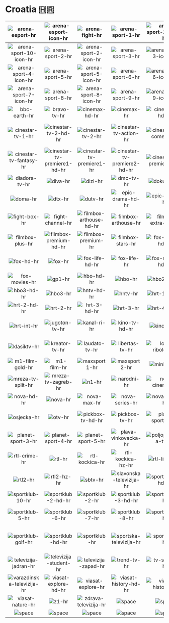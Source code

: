 # Croatia 🇭🇷

| ![arena-esport-hr] | ![arena-esport-icon-hr] | ![arena-fight-hr] | ![arena-sport-1-hr] | ![arena-sport-1-icon-hr] | ![arena-sport-10-hr] |
|:---:|:---:|:---:|:---:|:---:|:---:|
| ![arena-sport-10-icon-hr] | ![arena-sport-2-hr] | ![arena-sport-2-icon-hr] | ![arena-sport-3-hr] | ![arena-sport-3-icon-hr] | ![arena-sport-4-hr] |
| ![arena-sport-4-icon-hr] | ![arena-sport-5-hr] | ![arena-sport-5-icon-hr] | ![arena-sport-6-hr] | ![arena-sport-6-icon-hr] | ![arena-sport-7-hr] |
| ![arena-sport-7-icon-hr] | ![arena-sport-8-hr] | ![arena-sport-8-icon-hr] | ![arena-sport-9-hr] | ![arena-sport-9-icon-hr] | ![aurora-tv-hr] |
| ![bbc-earth-hr] | ![bravo-tv-hr] | ![cinemax-hd-hr] | ![cinemax-hr] | ![cinemax2-hd-hr] | ![cinemax2-hr] |
| ![cinestar-tv-1-hr] | ![cinestar-tv-2-hd-hr] | ![cinestar-tv-2-hr] | ![cinestar-tv-action-hr] | ![cinestar-tv-comedy-hr] | ![cinestar-tv-fantasy-hd-hr] |
| ![cinestar-tv-fantasy-hr] | ![cinestar-tv-premiere1-hd-hr] | ![cinestar-tv-premiere1-hr] | ![cinestar-tv-premiere2-hd-hr] | ![cinestar-tv-premiere2-hr] | ![cmc-tv-hr] |
| ![diadora-tv-hr] | ![diva-hr] | ![dizi-hr] | ![dmc-tv-hr] | ![doku-tv-hr] | ![doma-hd-hr] |
| ![doma-hr] | ![dtx-hr] | ![dutv-hr] | ![epic-drama-hd-hr] | ![epic-drama-hr] | ![fast-and-funbox-hr] |
| ![fight-box-hr] | ![fight-channel-hr] | ![filmbox-arthouse-hd-hr] | ![filmbox-arthouse-hr] | ![filmbox-extra-hd-hr] | ![filmbox-extra-hr] |
| ![filmbox-plus-hr] | ![filmbox-premium-hd-hr] | ![filmbox-premium-hr] | ![filmbox-stars-hr] | ![fox-crime-hd-hr] | ![fox-crime-hr] |
| ![fox-hd-hr] | ![fox-hr] | ![fox-life-hd-hr] | ![fox-life-hr] | ![fox-movies-hd-hr] | ![fox-movies-hd-hz-hr] |
| ![fox-movies-hr] | ![gp1-hr] | ![hbo-hd-hr] | ![hbo-hr] | ![hbo2-hd-hr] | ![hbo2-hr] |
| ![hbo3-hd-hr] | ![hbo3-hr] | ![hntv-hd-hr] | ![hntv-hr] | ![hrt-1-hd-hr] | ![hrt-1-hr] |
| ![hrt-2-hd-hr] | ![hrt-2-hr] | ![hrt-3-hd-hr] | ![hrt-3-hr] | ![hrt-4-hd-hr] | ![hrt-4-hr] |
| ![hrt-int-hr] | ![jugoton-tv-hr] | ![kanal-ri-hr] | ![kino-tv-hd-hr] | ![kino-tv-hr] | ![klape-i-tambure-tv-hr] |
| ![klasiktv-hr] | ![kreator-tv-hr] | ![laudato-tv-hr] | ![libertas-tv-hr] | ![lov-i-ribolov-hr] | ![m1-film-family-hr] |
| ![m1-film-gold-hr] | ![m1-film-hr] | ![maxsport1-hr] | ![maxsport2-hr] | ![mini-tv-hr] | ![mreza-tv-hr] |
| ![mreza-tv-split-hr] | ![mreza-tv-zagreb-hr] | ![n1-hr] | ![narodni-hr] | ![nova-cinema-hr] | ![nova-family-hr] |
| ![nova-hd-hr] | ![nova-hr] | ![nova-max-hr] | ![nova-series-hr] | ![nova-sport-hr] | ![nova-world-hr] |
| ![osjecka-hr] | ![otv-hr] | ![pickbox-tv-hd-hr] | ![pickbox-tv-hr] | ![planet-sport-1-hr] | ![planet-sport-2-hr] |
| ![planet-sport-3-hr] | ![planet-sport-4-hr] | ![planet-sport-5-hr] | ![plava-vinkovacka-hr] | ![poljoprivredna-tv-hr] | ![rtl-adria-hr] |
| ![rtl-crime-hr] | ![rtl-hr] | ![rtl-kockica-hr] | ![rtl-kockica-hz-hr] | ![rtl-living-hr] | ![rtl-passion-hr] |
| ![rtl2-hr] | ![rtl2-hz-hr] | ![sbtv-hr] | ![slavonska-televizija-hr] | ![sportklub-1-hd-hr] | ![sportklub-1-hr] |
| ![sportklub-10-hr] | ![sportklub-2-hd-hr] | ![sportklub-2-hr] | ![sportklub-3-hd-hr] | ![sportklub-3-hr] | ![sportklub-4-hr] |
| ![sportklub-5-hr] | ![sportklub-6-hr] | ![sportklub-7-hr] | ![sportklub-8-hr] | ![sportklub-9-hr] | ![sportklub-esports-hr] |
| ![sportklub-golf-hr] | ![sportklub-hd-hr] | ![sportklub-hr] | ![sportska-televizija-hr] | ![sportskatv-hr] | ![televizija-dalmacija-hr] |
| ![televizija-jadran-hr] | ![televizija-student-hr] | ![televizija-zapad-hr] | ![trend-tv-hr] | ![tv-sibenik-hr] | ![tv1000-hr] |
| ![varazdinska-televizija-hr] | ![viasat-explore-hd-hr] | ![viasat-explore-hr] | ![viasat-history-hd-hr] | ![viasat-history-hr] | ![viasat-nature-hd-hr] |
| ![viasat-nature-hr] | ![z1-hr] | ![zdrava-televizija-hr] | ![space] | ![space] | ![space] |
| ![space]| ![space]| ![space]| ![space]| ![space]| ![space]|


[arena-esport-hr]:arena-esport-hr.png
[arena-esport-icon-hr]:arena-esport-icon-hr.png
[arena-fight-hr]:arena-fight-hr.png
[arena-sport-1-hr]:arena-sport-1-hr.png
[arena-sport-1-icon-hr]:arena-sport-1-icon-hr.png
[arena-sport-10-hr]:arena-sport-10-hr.png
[arena-sport-10-icon-hr]:arena-sport-10-icon-hr.png
[arena-sport-2-hr]:arena-sport-2-hr.png
[arena-sport-2-icon-hr]:arena-sport-2-icon-hr.png
[arena-sport-3-hr]:arena-sport-3-hr.png
[arena-sport-3-icon-hr]:arena-sport-3-icon-hr.png
[arena-sport-4-hr]:arena-sport-4-hr.png
[arena-sport-4-icon-hr]:arena-sport-4-icon-hr.png
[arena-sport-5-hr]:arena-sport-5-hr.png
[arena-sport-5-icon-hr]:arena-sport-5-icon-hr.png
[arena-sport-6-hr]:arena-sport-6-hr.png
[arena-sport-6-icon-hr]:arena-sport-6-icon-hr.png
[arena-sport-7-hr]:arena-sport-7-hr.png
[arena-sport-7-icon-hr]:arena-sport-7-icon-hr.png
[arena-sport-8-hr]:arena-sport-8-hr.png
[arena-sport-8-icon-hr]:arena-sport-8-icon-hr.png
[arena-sport-9-hr]:arena-sport-9-hr.png
[arena-sport-9-icon-hr]:arena-sport-9-icon-hr.png
[aurora-tv-hr]:aurora-tv-hr.png
[bbc-earth-hr]:bbc-earth-hr.png
[bravo-tv-hr]:bravo-tv-hr.png
[cinemax-hd-hr]:hd/cinemax-hd-hr.png
[cinemax-hr]:cinemax-hr.png
[cinemax2-hd-hr]:hd/cinemax2-hd-hr.png
[cinemax2-hr]:cinemax2-hr.png
[cinestar-tv-1-hr]:cinestar-tv-1-hr.png
[cinestar-tv-2-hd-hr]:hd/cinestar-tv-2-hd-hr.png
[cinestar-tv-2-hr]:cinestar-tv-2-hr.png
[cinestar-tv-action-hr]:cinestar-tv-action-hr.png
[cinestar-tv-comedy-hr]:cinestar-tv-comedy-hr.png
[cinestar-tv-fantasy-hd-hr]:hd/cinestar-tv-fantasy-hd-hr.png
[cinestar-tv-fantasy-hr]:cinestar-tv-fantasy-hr.png
[cinestar-tv-premiere1-hd-hr]:hd/cinestar-tv-premiere1-hd-hr.png
[cinestar-tv-premiere1-hr]:cinestar-tv-premiere1-hr.png
[cinestar-tv-premiere2-hd-hr]:hd/cinestar-tv-premiere2-hd-hr.png
[cinestar-tv-premiere2-hr]:cinestar-tv-premiere2-hr.png
[cmc-tv-hr]:cmc-tv-hr.png
[diadora-tv-hr]:diadora-tv-hr.png
[diva-hr]:diva-hr.png
[dizi-hr]:dizi-hr.png
[dmc-tv-hr]:dmc-tv-hr.png
[doku-tv-hr]:doku-tv-hr.png
[doma-hd-hr]:hd/doma-hd-hr.png
[doma-hr]:doma-hr.png
[dtx-hr]:dtx-hr.png
[dutv-hr]:dutv-hr.png
[epic-drama-hd-hr]:hd/epic-drama-hd-hr.png
[epic-drama-hr]:epic-drama-hr.png
[fast-and-funbox-hr]:fast-and-funbox-hr.png
[fight-box-hr]:fight-box-hr.png
[fight-channel-hr]:fight-channel-hr.png
[filmbox-arthouse-hd-hr]:hd/filmbox-arthouse-hd-hr.png
[filmbox-arthouse-hr]:filmbox-arthouse-hr.png
[filmbox-extra-hd-hr]:hd/filmbox-extra-hd-hr.png
[filmbox-extra-hr]:filmbox-extra-hr.png
[filmbox-plus-hr]:filmbox-plus-hr.png
[filmbox-premium-hd-hr]:hd/filmbox-premium-hd-hr.png
[filmbox-premium-hr]:filmbox-premium-hr.png
[filmbox-stars-hr]:filmbox-stars-hr.png
[fox-crime-hd-hr]:hd/fox-crime-hd-hr.png
[fox-crime-hr]:fox-crime-hr.png
[fox-hd-hr]:hd/fox-hd-hr.png
[fox-hr]:fox-hr.png
[fox-life-hd-hr]:hd/fox-life-hd-hr.png
[fox-life-hr]:fox-life-hr.png
[fox-movies-hd-hr]:hd/fox-movies-hd-hr.png
[fox-movies-hd-hz-hr]:hd/fox-movies-hd-hz-hr.png
[fox-movies-hr]:fox-movies-hr.png
[gp1-hr]:gp1-hr.png
[hbo-hd-hr]:hd/hbo-hd-hr.png
[hbo-hr]:hbo-hr.png
[hbo2-hd-hr]:hd/hbo2-hd-hr.png
[hbo2-hr]:hbo2-hr.png
[hbo3-hd-hr]:hd/hbo3-hd-hr.png
[hbo3-hr]:hbo3-hr.png
[hntv-hd-hr]:hd/hntv-hd-hr.png
[hntv-hr]:hntv-hr.png
[hrt-1-hd-hr]:hd/hrt-1-hd-hr.png
[hrt-1-hr]:hrt-1-hr.png
[hrt-2-hd-hr]:hd/hrt-2-hd-hr.png
[hrt-2-hr]:hrt-2-hr.png
[hrt-3-hd-hr]:hd/hrt-3-hd-hr.png
[hrt-3-hr]:hrt-3-hr.png
[hrt-4-hd-hr]:hd/hrt-4-hd-hr.png
[hrt-4-hr]:hrt-4-hr.png
[hrt-int-hr]:hrt-int-hr.png
[jugoton-tv-hr]:jugoton-tv-hr.png
[kanal-ri-hr]:kanal-ri-hr.png
[kino-tv-hd-hr]:hd/kino-tv-hd-hr.png
[kino-tv-hr]:kino-tv-hr.png
[klape-i-tambure-tv-hr]:klape-i-tambure-tv-hr.png
[klasiktv-hr]:klasiktv-hr.png
[kreator-tv-hr]:kreator-tv-hr.png
[laudato-tv-hr]:laudato-tv-hr.png
[libertas-tv-hr]:libertas-tv-hr.png
[lov-i-ribolov-hr]:lov-i-ribolov-hr.png
[m1-film-family-hr]:m1-film-family-hr.png
[m1-film-gold-hr]:m1-film-gold-hr.png
[m1-film-hr]:m1-film-hr.png
[maxsport1-hr]:maxsport1-hr.png
[maxsport2-hr]:maxsport2-hr.png
[mini-tv-hr]:mini-tv-hr.png
[mreza-tv-hr]:mreza-tv-hr.png
[mreza-tv-split-hr]:mreza-tv-split-hr.png
[mreza-tv-zagreb-hr]:mreza-tv-zagreb-hr.png
[n1-hr]:n1-hr.png
[narodni-hr]:narodni-hr.png
[nova-cinema-hr]:nova-cinema-hr.png
[nova-family-hr]:nova-family-hr.png
[nova-hd-hr]:hd/nova-hd-hr.png
[nova-hr]:nova-hr.png
[nova-max-hr]:nova-max-hr.png
[nova-series-hr]:nova-series-hr.png
[nova-sport-hr]:nova-sport-hr.png
[nova-world-hr]:nova-world-hr.png
[osjecka-hr]:osjecka-hr.png
[otv-hr]:otv-hr.png
[pickbox-tv-hd-hr]:hd/pickbox-tv-hd-hr.png
[pickbox-tv-hr]:pickbox-tv-hr.png
[planet-sport-1-hr]:planet-sport-1-hr.png
[planet-sport-2-hr]:planet-sport-2-hr.png
[planet-sport-3-hr]:planet-sport-3-hr.png
[planet-sport-4-hr]:planet-sport-4-hr.png
[planet-sport-5-hr]:planet-sport-5-hr.png
[plava-vinkovacka-hr]:plava-vinkovacka-hr.png
[poljoprivredna-tv-hr]:poljoprivredna-tv-hr.png
[rtl-adria-hr]:rtl-adria-hr.png
[rtl-crime-hr]:rtl-crime-hr.png
[rtl-hr]:rtl-hr.png
[rtl-kockica-hr]:rtl-kockica-hr.png
[rtl-kockica-hz-hr]:rtl-kockica-hz-hr.png
[rtl-living-hr]:rtl-living-hr.png
[rtl-passion-hr]:rtl-passion-hr.png
[rtl2-hr]:rtl2-hr.png
[rtl2-hz-hr]:rtl2-hz-hr.png
[sbtv-hr]:sbtv-hr.png
[slavonska-televizija-hr]:slavonska-televizija-hr.png
[sportklub-1-hd-hr]:hd/sportklub-1-hd-hr.png
[sportklub-1-hr]:sportklub-1-hr.png
[sportklub-10-hr]:sportklub-10-hr.png
[sportklub-2-hd-hr]:hd/sportklub-2-hd-hr.png
[sportklub-2-hr]:sportklub-2-hr.png
[sportklub-3-hd-hr]:hd/sportklub-3-hd-hr.png
[sportklub-3-hr]:sportklub-3-hr.png
[sportklub-4-hr]:sportklub-4-hr.png
[sportklub-5-hr]:sportklub-5-hr.png
[sportklub-6-hr]:sportklub-6-hr.png
[sportklub-7-hr]:sportklub-7-hr.png
[sportklub-8-hr]:sportklub-8-hr.png
[sportklub-9-hr]:sportklub-9-hr.png
[sportklub-esports-hr]:sportklub-esports-hr.png
[sportklub-golf-hr]:sportklub-golf-hr.png
[sportklub-hd-hr]:hd/sportklub-hd-hr.png
[sportklub-hr]:sportklub-hr.png
[sportska-televizija-hr]:sportska-televizija-hr.png
[sportskatv-hr]:sportskatv-hr.png
[televizija-dalmacija-hr]:televizija-dalmacija-hr.png
[televizija-jadran-hr]:televizija-jadran-hr.png
[televizija-student-hr]:televizija-student-hr.png
[televizija-zapad-hr]:televizija-zapad-hr.png
[trend-tv-hr]:trend-tv-hr.png
[tv-sibenik-hr]:tv-sibenik-hr.png
[tv1000-hr]:tv1000-hr.png
[varazdinska-televizija-hr]:varazdinska-televizija-hr.png
[viasat-explore-hd-hr]:hd/viasat-explore-hd-hr.png
[viasat-explore-hr]:viasat-explore-hr.png
[viasat-history-hd-hr]:hd/viasat-history-hd-hr.png
[viasat-history-hr]:viasat-history-hr.png
[viasat-nature-hd-hr]:hd/viasat-nature-hd-hr.png
[viasat-nature-hr]:viasat-nature-hr.png
[z1-hr]:z1-hr.png
[zdrava-televizija-hr]:zdrava-televizija-hr.png

[space]:../../misc/space-1500.png

